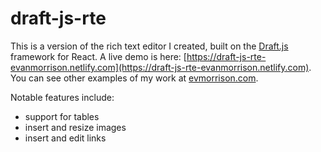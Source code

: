 # draft-js-rte
This is a version of the rich text editor I created, built on the [Draft.js](https://draftjs.org) framework for React. A live demo is here: [https://draft-js-rte-evanmorrison.netlify.com](https://draft-js-rte-evanmorrison.netlify.com). You can see other examples of my work at [evmorrison.com](https://evmorrison.com).

Notable features include:
- support for tables
- insert and resize images
- insert and edit links